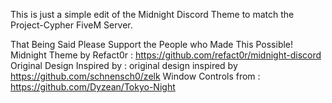 This is just a simple edit of the Midnight Discord Theme to match the Project-Cypher FiveM Server. 

That Being Said Please Support the People who Made This Possible!
Midnight Theme by Refact0r : https://github.com/refact0r/midnight-discord
Original Design Inspired by : original design inspired by https://github.com/schnensch0/zelk
Window Controls from : https://github.com/Dyzean/Tokyo-Night
